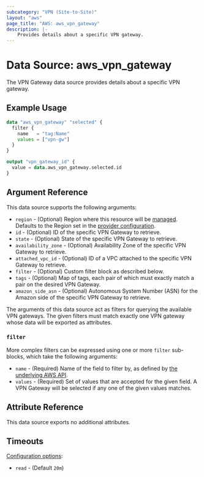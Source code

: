 ```yaml
---
subcategory: "VPN (Site-to-Site)"
layout: "aws"
page_title: "AWS: aws_vpn_gateway"
description: |-
    Provides details about a specific VPN gateway.
---
```


# Data Source: aws_vpn_gateway

The VPN Gateway data source provides details about
a specific VPN gateway.

## Example Usage

```terraform
data "aws_vpn_gateway" "selected" {
  filter {
    name   = "tag:Name"
    values = ["vpn-gw"]
  }
}

output "vpn_gateway_id" {
  value = data.aws_vpn_gateway.selected.id
}
```

## Argument Reference

This data source supports the following arguments:

* `region` - (Optional) Region where this resource will be [managed](https://docs.aws.amazon.com/general/latest/gr/rande.html#regional-endpoints). Defaults to the Region set in the [provider configuration](https://registry.terraform.io/providers/hashicorp/aws/latest/docs#aws-configuration-reference).
* `id` - (Optional) ID of the specific VPN Gateway to retrieve.
* `state` - (Optional) State of the specific VPN Gateway to retrieve.
* `availability_zone` - (Optional) Availability Zone of the specific VPN Gateway to retrieve.
* `attached_vpc_id` - (Optional) ID of a VPC attached to the specific VPN Gateway to retrieve.
* `filter` - (Optional) Custom filter block as described below.
* `tags` - (Optional) Map of tags, each pair of which must exactly match
  a pair on the desired VPN Gateway.
* `amazon_side_asn` - (Optional) Autonomous System Number (ASN) for the Amazon side of the specific VPN Gateway to retrieve.

The arguments of this data source act as filters for querying the available VPN gateways.
The given filters must match exactly one VPN gateway whose data will be exported as attributes.

### `filter`

More complex filters can be expressed using one or more `filter` sub-blocks, which take the following arguments:

* `name` - (Required) Name of the field to filter by, as defined by
  [the underlying AWS API](http://docs.aws.amazon.com/AWSEC2/latest/APIReference/API_DescribeVpnGateways.html).
* `values` - (Required) Set of values that are accepted for the given field.
  A VPN Gateway will be selected if any one of the given values matches.

## Attribute Reference

This data source exports no additional attributes.

## Timeouts

[Configuration options](https://developer.hashicorp.com/terraform/language/resources/syntax#operation-timeouts):

- `read` - (Default `20m`)
